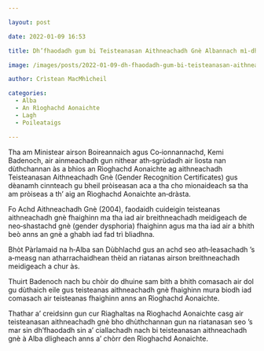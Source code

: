 ```yaml
---

layout: post

date: 2022-01-09 16:53

title: Dh’fhaodadh gum bi Teisteanasan Aithneachadh Gnè Albannach mì‑dhligheach anns a’ chòrr den Rìoghachd Aonaichte

image: /images/posts/2022-01-09-dh-fhaodadh-gum-bi-teisteanasan-aithneachadh-gne-albannach-mi-dhligheach-anns-a-chorr-den-rioghachd-aonaichte.webp

author: Crìstean MacMhìcheil

categories:
  - Alba
  - An Rìoghachd Aonaichte
  - Lagh
  - Poileataigs

---
```


Tha am Ministear airson Boireannaich agus Co‑ionnannachd, Kemi Badenoch, air ainmeachadh gun nithear ath‑sgrùdadh air liosta nan dùthchannan às a bhios an Rìoghachd Aonaichte ag aithneachadh Teisteanasan Aithneachadh Gnè (Gender Recognition Certificates) gus dèanamh cinnteach gu bheil pròiseasan aca a tha cho mionaideach sa tha am pròiseas a th’ aig an Rìoghachd Aonaichte an‑dràsta.

Fo Achd Aithneachadh Gnè (2004), faodaidh cuideigin teisteanas aithneachadh gnè fhaighinn ma tha iad air breithneachadh meidigeach de neo‑shastachd gnè (gender dysphoria) fhaighinn agus ma tha iad air a bhith beò anns an gnè a ghabh iad fad trì bliadhna.

Bhòt Pàrlamaid na h‑Alba san Dùbhlachd gus an achd seo ath‑leasachadh ’s a‑measg nan atharrachaidhean thèid an riatanas airson breithneachadh meidigeach a chur às.

Thuirt Badenoch nach bu chòir do dhuine sam bith a bhith comasach air dol gu dùthaich eile gus teisteanas aithneachadh gnè fhaighinn mura biodh iad comasach air teisteanas fhaighinn anns an Rìoghachd Aonaichte.

Thathar a’ creidsinn gun cur Riaghaltas na Rìoghachd Aonaichte casg air teisteanasan aithneachadh gnè bho dhùthchannan gun na riatanasan seo ’s mar sin dh’fhaodadh sin a’ ciallachadh nach bi teisteanasan aithneachadh gnè à Alba dligheach anns a’ chòrr den Rìoghachd Aonaichte.
